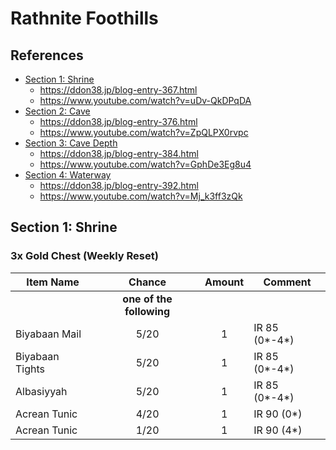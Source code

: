 # Rathnite Foothills

## References

- [Section 1: Shrine](https://blog-imgs-114.fc2.com/d/d/o/ddon38/201709120046221f1.png)
    - https://ddon38.jp/blog-entry-367.html
    - https://www.youtube.com/watch?v=uDv-QkDPqDA
- [Section 2: Cave](https://blog-imgs-114.fc2.com/d/d/o/ddon38/201709160403539d7.png)
    - https://ddon38.jp/blog-entry-376.html
    - https://www.youtube.com/watch?v=ZpQLPX0rvpc
- [Section 3: Cave Depth](https://blog-imgs-116.fc2.com/d/d/o/ddon38/20170930012310967.png)
    - https://ddon38.jp/blog-entry-384.html
    - https://www.youtube.com/watch?v=GphDe3Eg8u4
- [Section 4: Waterway](https://blog-imgs-116.fc2.com/d/d/o/ddon38/20171007203028e46.png)
    - https://ddon38.jp/blog-entry-392.html
    - https://www.youtube.com/watch?v=Mj_k3ff3zQk

## Section 1: Shrine

### 3x Gold Chest (Weekly Reset)

| Item Name                          | Chance | Amount | Comment             |
|----------------------------------- |:------:|:------:|---------------------|
|                                    | **one of the following**
| Biyabaan Mail                      | 5/20   | 1      | IR 85 (0*-4*)
| Biyabaan Tights                    | 5/20   | 1      | IR 85 (0*-4*)
| Albasiyyah                         | 5/20   | 1      | IR 85 (0*-4*)
| Acrean Tunic                       | 4/20   | 1      | IR 90 (0*)
| Acrean Tunic                       | 1/20   | 1      | IR 90 (4*)